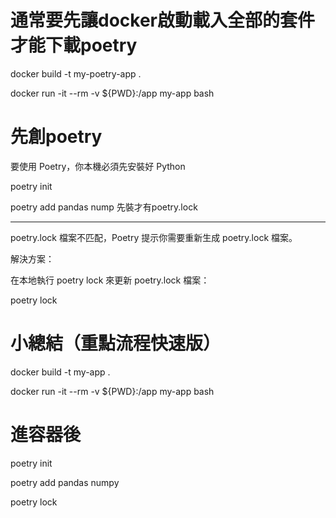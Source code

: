 # 通常要先讓docker啟動載入全部的套件才能下載poetry

docker build -t my-poetry-app .

docker run -it --rm -v ${PWD}:/app my-app bash

# 先創poetry

要使用 Poetry，你本機必須先安裝好 Python

poetry init

poetry add pandas nump 先裝才有poetry.lock

----------------------------------------------------------------------------------------------

poetry.lock 檔案不匹配，Poetry 提示你需要重新生成 poetry.lock 檔案。

解決方案：

在本地執行 poetry lock 來更新 poetry.lock 檔案：

poetry lock

# 小總結（重點流程快速版）

docker build -t my-app .

docker run -it --rm -v ${PWD}:/app my-app bash

# 進容器後

poetry init

poetry add pandas numpy

poetry lock
